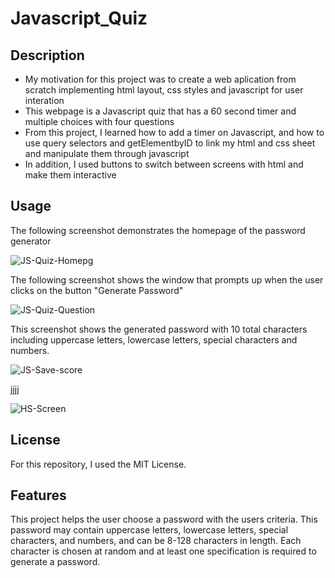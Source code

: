 # Javascript_Quiz

## Description

- My motivation for this project was to create a web aplication from scratch implementing html layout, css styles and javascript for user interation
- This webpage is a Javascript quiz that has a 60 second timer and multiple choices with four questions
- From this project, I learned how to add a timer on Javascript, and how to use query selectors and getElementbyID to link my html and css sheet and manipulate them through javascript
- In addition, I used buttons to switch between screens with html and make them interactive

## Usage

The following screenshot demonstrates the homepage of the password generator

![JS-Quiz-Homepg](https://user-images.githubusercontent.com/120453099/214456584-632add60-9d93-4750-8efc-ac79e4092e08.png)

The following screenshot shows the window that prompts up when the user clicks on the button "Generate Password"

![JS-Quiz-Question](https://user-images.githubusercontent.com/120453099/214456677-a9e29257-7f9b-4b42-99b5-a3d8fd5c1353.png)

This screenshot shows the generated password with 10 total characters including uppercase letters, lowercase letters, special characters and numbers.

![JS-Save-score](https://user-images.githubusercontent.com/120453099/214456734-b06ca687-f406-4f04-978c-324e1017cedd.png)

jjjj

![HS-Screen](https://user-images.githubusercontent.com/120453099/214456993-ab349b2c-6c56-4074-8b65-2e9853e90e78.png)

## License

For this repository, I used the MIT License.

## Features

This project helps the user choose a password with the users criteria. This password may contain uppercase letters, lowercase letters, special characters, and numbers, and can be 8-128 characters in length. Each character is chosen at random and at least one specification is required to generate a password.


